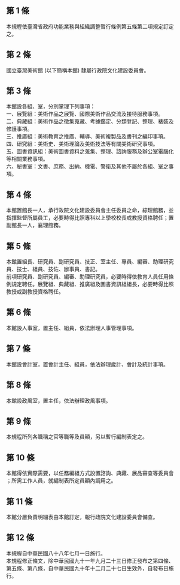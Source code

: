第 1 條
-------
本規程依臺灣省政府功能業務與組織調整暫行條例第五條第二項規定訂定  
之。

第 2 條
-------
國立臺灣美術館 (以下簡稱本館) 隸屬行政院文化建設委員會。

第 3 條
-------
本館設各組、室，分別掌理下列事項：  
一、展覽組：美術作品之展覽、國際美術作品交流及接待服務事項。  
二、典藏組：美術作品之徵集蒐藏、考據鑑定、分類登記、整理、裱裝及  
    修護事項。  
三、推廣組：美術教育之推廣、輔導、美術複製品及書刊之編印事項。  
四、研究組：美術史、美術理論及美術技法等有關美術研究事項。  
五、圖書資訊組：美術圖書資料之蒐集、整理、諮詢服務及辦公室電腦化  
    等相關業務事項。  
六、秘書室：文書、庶務、出納、機電、警衛及其他不屬於各組、室之事  
    項。

第 4 條
-------
本館置館長一人，承行政院文化建設委員會主任委員之命，綜理館務，並  
指揮監督所屬員工，必要時得比照專科以上學校校長或教授資格聘任；置  
副館長一人，襄理館務。

第 5 條
-------
本館置組長、研究員、副研究員、技正、室主任、專員、編審、助理研究  
員、技士、組員、技佐、辦事員、書記。  
前項研究員、副研究員、編審、助理研究員，必要時得依教育人員任用條  
例規定聘任。展覽組、典藏組、推廣組及圖書資訊組組長，必要時得比照  
教授或副教授資格聘任。

第 6 條
-------
本館設人事室，置主任、組員，依法辦理人事管理事項。

第 7 條
-------
本館設會計室，置會計主任、組員，依法辦理歲計、會計及統計事項。

第 8 條
-------
本館設政風室，置主任，依法辦理政風事項。

第 9 條
-------
本規程所列各職稱之官等職等及員額，另以暫行編制表定之。

第 10 條
--------
本館得依實際需要，以任務編組方式設置諮詢、典藏、展品審查等委員會  
；所需工作人員，就編制表所定員額內調用之。

第 11 條
--------
本館分層負責明細表由本館訂定，報行政院文化建設委員會備查。

第 12 條
--------
本規程自中華民國八十八年七月一日施行。  
本規程修正條文，除中華民國九十一年九月二十三日修正發布之第四條、  
第五條、第八條，自中華民國九十年十二月二十七日生效外，自發布日施  
行。

